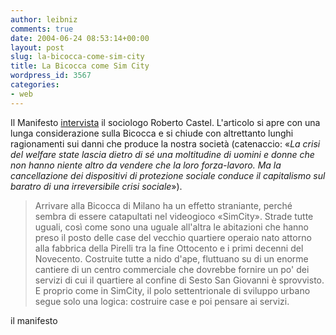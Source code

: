 ```yaml
---
author: leibniz
comments: true
date: 2004-06-24 08:53:14+00:00
layout: post
slug: la-bicocca-come-sim-city
title: La Bicocca come Sim City
wordpress_id: 3567
categories:
- web
---
```


Il Manifesto [intervista](http://www.ilmanifesto.it/Quotidiano-archivio/23-Giugno-2004/art93.html) il sociologo Roberto Castel. L'articolo si apre con una lunga considerazione sulla Bicocca e si chiude con altrettanto lunghi ragionamenti sui danni che produce la nostra società (catenaccio: «_La crisi del welfare state lascia dietro di sé una moltitudine di uomini e donne che non hanno niente altro da vendere che la loro forza-lavoro. Ma la cancellazione dei dispositivi di protezione sociale conduce il capitalismo sul baratro di una irreversibile crisi sociale_»). 


> Arrivare alla Bicocca di Milano ha un effetto straniante, perché sembra di essere catapultati nel videogioco «SimCity». Strade tutte uguali, così come sono una uguale all'altra le abitazioni che hanno preso il posto delle case del vecchio quartiere operaio nato attorno alla fabbrica della Pirelli tra la fine Ottocento e i primi decenni del Novecento. Costruite tutte a nido d'ape, fluttuano su di un enorme cantiere di un centro commerciale che dovrebbe fornire un po' dei servizi di cui il quartiere al confine di Sesto San Giovanni è sprovvisto. E proprio come in SimCity, il polo settentrionale di sviluppo urbano segue solo una logica: costruire case e poi pensare ai servizi. 


il manifesto
